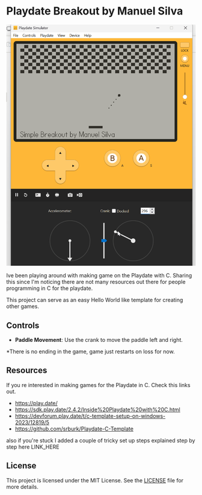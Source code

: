 # Playdate Breakout by Manuel Silva

![Breakout Clone Screenshot](./Breakout.gif)

Ive been playing around with making game on the Playdate with C.
Sharing this since I'm noticing there are not many resources out there for people programming in C for the playdate.

This project can serve as an easy Hello World like template for creating other games.

## Controls

- **Paddle Movement**: Use the crank to move the paddle left and right.

\*There is no ending in the game, game just restarts on loss for now.

## Resources

If you re interested in making games for the Playdate in C.
Check this links out.

 - https://play.date/
 - https://sdk.play.date/2.4.2/Inside%20Playdate%20with%20C.html
 - https://devforum.play.date/t/c-template-setup-on-windows-2023/12819/5
 - https://github.com/srburk/Playdate-C-Template

also if you're stuck I added a couple of tricky set up steps explained step by step here LINK_HERE

## License

This project is licensed under the MIT License. See the [LICENSE](link/to/license) file for more details.
